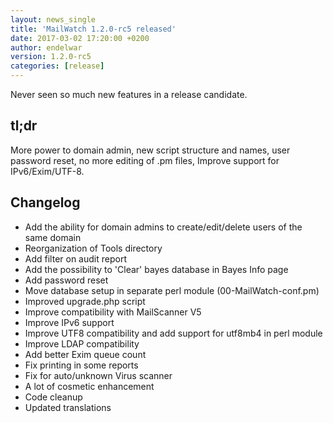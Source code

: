 ```yaml
---
layout: news_single
title: 'MailWatch 1.2.0-rc5 released'
date: 2017-03-02 17:20:00 +0200
author: endelwar
version: 1.2.0-rc5
categories: [release]
---
```


Never seen so much new features in a release candidate.

## tl;dr

More power to domain admin, new script structure and names, user password reset, no more editing of .pm files, Improve support for IPv6/Exim/UTF-8.

## Changelog
 - Add the ability for domain admins to create/edit/delete users of the same domain
 - Reorganization of Tools directory
 - Add filter on audit report
 - Add the possibility to 'Clear' bayes database in Bayes Info page
 - Add password reset
 - Move database setup in separate perl module (00-MailWatch-conf.pm)
 - Improved upgrade.php script 
 - Improve compatibility with MailScanner V5
 - Improve IPv6 support
 - Improve UTF8 compatibility and add support for utf8mb4 in perl module
 - Improve LDAP compatibility
 - Add better Exim queue count
 - Fix printing in some reports
 - Fix for auto/unknown Virus scanner
 - A lot of cosmetic enhancement
 - Code cleanup
 - Updated translations
